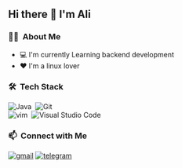 ## Hi there 👋 I'm Ali
### 👨🏻‍ &nbsp;About Me
- 💻 I'm currently Learning backend development
- ❤️ I'm a linux lover

### 🛠 &nbsp;Tech Stack
![Java](https://img.shields.io/badge/-java-141a20?style=flat&logo=java&logoColor=FFA518)&nbsp;
![Git](https://img.shields.io/badge/-Git-141a20?style=flat&logo=git)&nbsp;\
![vim](https://img.shields.io/badge/-Vim-141a20?style=flat&logo=vim)&nbsp;
![Visual Studio Code](https://img.shields.io/badge/-Visual%20Studio%20Code-141a20?style=flat&logo=visual-studio-code&logoColor=007ACC)&nbsp;

### 📫 &nbsp;Connect with Me
[![gmail](https://img.shields.io/badge/-A.koleinyz@gmail.com-D14836?style=flat&logo=Gmail&logoColor=white)](mailto:A.koleinyz@gmail.com)
[![telegram](https://img.shields.io/badge/-AliKZ07-0e3e55?style=flat&logo=Telegram&logoColor=white)](https://t.me/AliKZ07)
